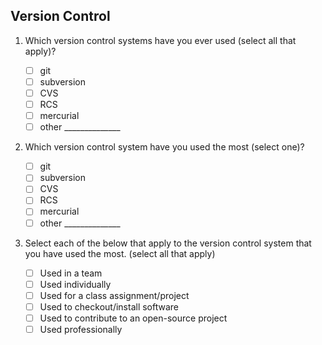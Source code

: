 
## Version Control

1. Which version control systems have you ever used (select all that apply)?

    - [ ] git
    - [ ] subversion
    - [ ] CVS
    - [ ] RCS
    - [ ] mercurial
    - [ ] other ______________

1. Which version control system have you used the most (select one)?

    - [ ] git
    - [ ] subversion
    - [ ] CVS
    - [ ] RCS
    - [ ] mercurial
    - [ ] other ______________

1. Select each of the below that apply to the version control system that you
   have used the most.  (select all that apply)

    - [ ] Used in a team
    - [ ] Used individually
    - [ ] Used for a class assignment/project
    - [ ] Used to checkout/install software
    - [ ] Used to contribute to an open-source project
    - [ ] Used professionally
